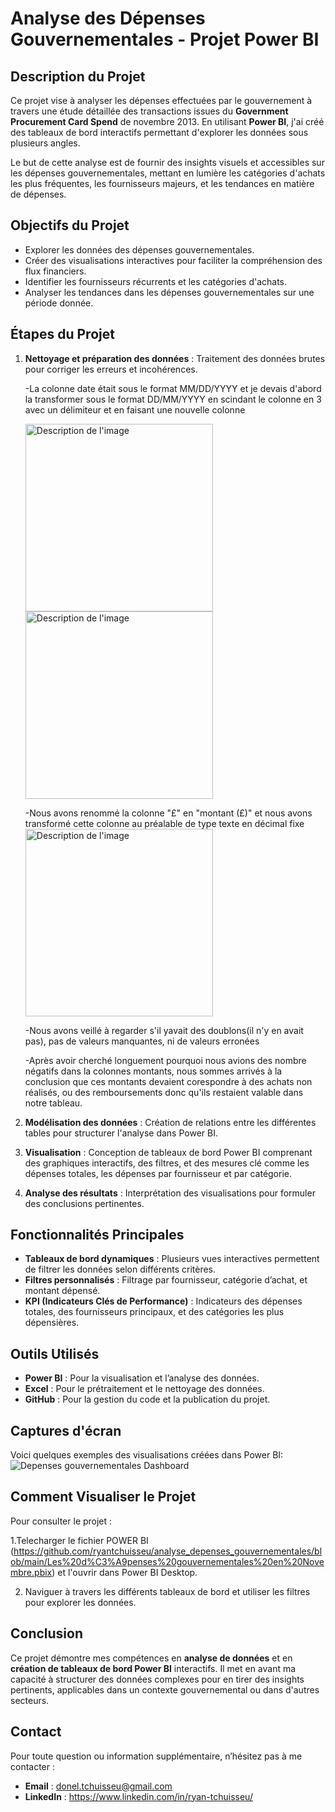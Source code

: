 # Analyse des Dépenses Gouvernementales - Projet Power BI

## Description du Projet
Ce projet vise à analyser les dépenses effectuées par le gouvernement à travers une étude détaillée des transactions issues du **Government Procurement Card Spend** de novembre 2013. En utilisant **Power BI**, j'ai créé des tableaux de bord interactifs permettant d'explorer les données sous plusieurs angles.

Le but de cette analyse est de fournir des insights visuels et accessibles sur les dépenses gouvernementales, mettant en lumière les catégories d'achats les plus fréquentes, les fournisseurs majeurs, et les tendances en matière de dépenses.

## Objectifs du Projet
- Explorer les données des dépenses gouvernementales.
- Créer des visualisations interactives pour faciliter la compréhension des flux financiers.
- Identifier les fournisseurs récurrents et les catégories d'achats.
- Analyser les tendances dans les dépenses gouvernementales sur une période donnée.

## Étapes du Projet
1. **Nettoyage et préparation des données** : Traitement des données brutes pour corriger les erreurs et incohérences.

   -La colonne date était sous le format MM/DD/YYYY et je devais d'abord la transformer sous le format DD/MM/YYYY en scindant le colonne en 3 avec un délimiteur et en faisant une nouvelle colonne
  
   <img src="https://github.com/user-attachments/assets/e8d918ab-7f77-409f-8bda-3216b1b4c943" alt="Description de l'image" width="300">

   <img src="https://github.com/user-attachments/assets/3da49a46-4fc3-4640-a486-695994331480" alt="Description de l'image" width="300">
   

   -Nous avons renommé la colonne "£" en "montant (£)" et nous avons transformé cette colonne au préalable de type texte en décimal fixe
   <img src="https://github.com/user-attachments/assets/78733526-b5ce-437f-963f-6d526221f81b" alt="Description de l'image" width="300">

   -Nous avons veillé à regarder s'il yavait des doublons(il n'y en avait pas), pas de valeurs manquantes, ni de valeurs erronées

   -Après avoir cherché longuement pourquoi nous avions des nombre négatifs dans la colonnes montants, nous sommes arrivés à la conclusion que ces montants devaient corespondre à des achats non réalisés, ou des remboursements donc qu'ils restaient valable dans notre tableau.

   
3. **Modélisation des données** : Création de relations entre les différentes tables pour structurer l'analyse dans Power BI.
4. **Visualisation** : Conception de tableaux de bord Power BI comprenant des graphiques interactifs, des filtres, et des mesures clé comme les dépenses totales, les dépenses par fournisseur et par catégorie.
5. **Analyse des résultats** : Interprétation des visualisations pour formuler des conclusions pertinentes.

## Fonctionnalités Principales
- **Tableaux de bord dynamiques** : Plusieurs vues interactives permettent de filtrer les données selon différents critères.
- **Filtres personnalisés** : Filtrage par fournisseur, catégorie d’achat, et montant dépensé.
- **KPI (Indicateurs Clés de Performance)** : Indicateurs des dépenses totales, des fournisseurs principaux, et des catégories les plus dépensières.
  
## Outils Utilisés
- **Power BI** : Pour la visualisation et l’analyse des données.
- **Excel** : Pour le prétraitement et le nettoyage des données.
- **GitHub** : Pour la gestion du code et la publication du projet.

## Captures d'écran
Voici quelques exemples des visualisations créées dans Power BI:
![Depenses gouvernementales Dashboard](https://github.com/user-attachments/assets/9bf690d1-65ec-49ba-aaad-e654a30e499b)


## Comment Visualiser le Projet
Pour consulter le projet :

 1.Telecharger le fichier  POWER BI (https://github.com/ryantchuisseu/analyse_depenses_gouvernementales/blob/main/Les%20d%C3%A9penses%20gouvernementales%20en%20Novembre.pbix) et l'ouvrir dans Power BI Desktop.

2. Naviguer à travers les différents tableaux de bord et utiliser les filtres pour explorer les données.

## Conclusion
Ce projet démontre mes compétences en **analyse de données** et en **création de tableaux de bord Power BI** interactifs. Il met en avant ma capacité à structurer des données complexes pour en tirer des insights pertinents, applicables dans un contexte gouvernemental ou dans d'autres secteurs.

## Contact
Pour toute question ou information supplémentaire, n’hésitez pas à me contacter :
- **Email** : donel.tchuisseu@gmail.com
- **LinkedIn** : https://www.linkedin.com/in/ryan-tchuisseu/

